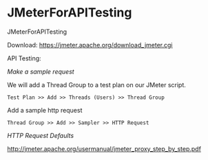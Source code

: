 # JMeterForAPITesting
JMeterForAPITesting

Download: https://jmeter.apache.org/download_jmeter.cgi

API Testing:

*Make a sample request*

We will add a Thread Group to a test plan on our JMeter script.
```
Test Plan >> Add >> Threads (Users) >> Thread Group
```
Add a sample http request
```
Thread Group >> Add >> Sampler >> HTTP Request
```

*HTTP Request Defaults*


http://jmeter.apache.org/usermanual/jmeter_proxy_step_by_step.pdf
